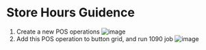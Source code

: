 # Store Hours Guidence

1. Create  a new POS operations
![image](https://user-images.githubusercontent.com/14832260/147532226-8f7f48b5-c9d1-4863-a8df-1301a0aa0cde.png)
2. Add this POS  operation to button grid, and run 1090 job
![image](https://user-images.githubusercontent.com/14832260/147532299-4fa82918-20e4-4cf7-9b71-843b39f76602.png)

